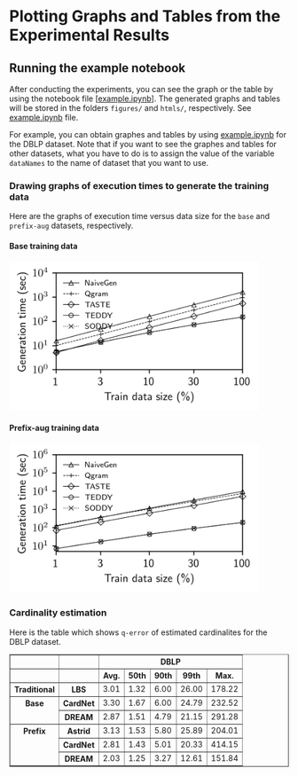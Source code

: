 # Plotting Graphs and Tables from the Experimental Results

## Running the example notebook

After conducting the experiments, you can see the graph or the table by using the notebook file [[example.ipynb](example.ipynb)].
The generated graphs and tables will be stored in the folders ```figures/``` and ```htmls/```, respectively.
See [example.ipynb](example.ipynb) file.

For example, you can obtain graphes and tables by using [example.ipynb](example.ipynb) for the DBLP dataset. Note that if you want to see the graphes and tables for other datasets, what you have to do is to assign the value of the variable ```dataNames``` to the name of dataset that you want to use.

### Drawing graphs of execution times to generate the training data

Here are the graphs of execution time versus data size for the ```base``` and ```prefix-aug``` datasets, respectively.

#### Base training data

<img src="figures/qry_size_vs_time_DBLP_3.png" alt="drawing" width="450"/>

#### Prefix-aug training data

<img src="figures/qry_size_vs_time_DBLP_3_prfx.png" alt="drawing" width="450"/>

### Cardinality estimation

Here is the table which shows ```q-error``` of estimated cardinalites for the DBLP dataset.

<table border="1" class="dataframe">
  <thead>
    <tr>
      <th></th>
      <th></th>
      <th colspan="5" halign="left">DBLP</th>
    </tr>
    <tr>
      <th></th>
      <th></th>
      <th>Avg.</th>
      <th>50th</th>
      <th>90th</th>
      <th>99th</th>
      <th>Max.</th>
    </tr>
  </thead>
  <tbody>
    <tr>
      <th>Traditional</th>
      <th>LBS</th>
      <td>3.01</td>
      <td>1.32</td>
      <td>6.00</td>
      <td>26.00</td>
      <td>178.22</td>
    </tr>
    <tr>
      <th rowspan="2" valign="top">Base</th>
      <th>CardNet</th>
      <td>3.30</td>
      <td>1.67</td>
      <td>6.00</td>
      <td>24.79</td>
      <td>232.52</td>
    </tr>
    <tr>
      <th>DREAM</th>
      <td>2.87</td>
      <td>1.51</td>
      <td>4.79</td>
      <td>21.15</td>
      <td>291.28</td>
    </tr>
    <tr>
      <th rowspan="3" valign="top">Prefix</th>
      <th>Astrid</th>
      <td>3.13</td>
      <td>1.53</td>
      <td>5.80</td>
      <td>25.89</td>
      <td>204.01</td>
    </tr>
    <tr>
      <th>CardNet</th>
      <td>2.81</td>
      <td>1.43</td>
      <td>5.01</td>
      <td>20.33</td>
      <td>414.15</td>
    </tr>
    <tr>
      <th>DREAM</th>
      <td>2.03</td>
      <td>1.25</td>
      <td>3.27</td>
      <td>12.61</td>
      <td>151.84</td>
    </tr>
  </tbody>
</table>
